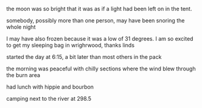 the moon was so bright that it was as if a light had been left on in the tent.

somebody, possibly more than one person, may have been snoring the whole night

I may have also frozen because it was a low of 31 degrees. I am so excited to get my sleeping bag in wrighrwood, thanks linds

started the day at 6:15, a bit later than most others in the pack

the morning was peaceful with chilly sections where the wind blew through the burn area

had lunch with hippie and bourbon

camping next to the river at 298.5

